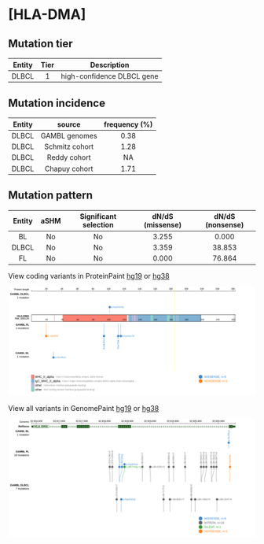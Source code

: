 # [HLA-DMA]

## Mutation tier

|Entity|Tier|Description               |
|:------:|:----:|--------------------------|
|DLBCL |1   |high-confidence DLBCL gene|
## Mutation incidence

|Entity|source        |frequency (%)|
|:------:|:--------------:|:-------------:|
|DLBCL |GAMBL genomes |0.38         |
|DLBCL |Schmitz cohort|1.28         |
|DLBCL |Reddy cohort  |  NA         |
|DLBCL |Chapuy cohort |1.71         |

## Mutation pattern

|Entity|aSHM|Significant selection|dN/dS (missense)|dN/dS (nonsense)|
|:------:|:----:|:---------------------:|:----------------:|:----------------:|
|BL    |No  |No                   |3.255           | 0.000          |
|DLBCL |No  |No                   |3.359           |38.853          |
|FL    |No  |No                   |0.000           |76.864          |



View coding variants in ProteinPaint [hg19](https://www.bcgsc.ca/downloads/morinlab/GAMBL/test/genes/HLA-DMA_protein.html)  or [hg38](https://www.bcgsc.ca/downloads/morinlab/GAMBL/test/genes/HLA-DMA_protein_hg38.html)

![image](images/proteinpaint/HLA-DMA_NM_006120.svg)

View all variants in GenomePaint [hg19](https://www.bcgsc.ca/downloads/morinlab/GAMBL/test/genes/HLA-DMA.html)  or [hg38](https://www.bcgsc.ca/downloads/morinlab/GAMBL/test/genes/HLA-DMA_hg38.html)

![image](images/proteinpaint/HLA-DMA.svg)
